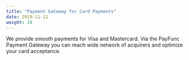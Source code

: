```yaml
---
title: "Payment Gateway for Card Payments"
date: 2019-11-12
weight: 20
---
```

We provide smooth payments for Visa and Mastercard. Via the PayFunc Payment Gateway you can reach wide network of acquirers and optimize your card acceptance.
